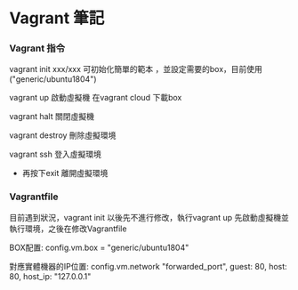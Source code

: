 # Vagrant 筆記

### Vagrant 指令
vagrant init xxx/xxx  可初始化簡單的範本 ，並設定需要的box，目前使用("generic/ubuntu1804")

vagrant up 啟動虛擬機 在vagrant cloud 下載box

vagrant halt 關閉虛擬機

vagrant destroy 刪除虛擬環境

vagrant ssh 登入虛擬環境
  - 再按下exit 離開虛擬環境

### Vagrantfile

  目前遇到狀況，vagrant init 以後先不進行修改，執行vagrant up 先啟動虛擬機並執行環境，之後在修改Vagrantfile 

  BOX配置:
  config.vm.box = "generic/ubuntu1804" 
  
  對應實體機器的IP位置:
  config.vm.network "forwarded_port", guest: 80, host: 80, host_ip: "127.0.0.1"
  

